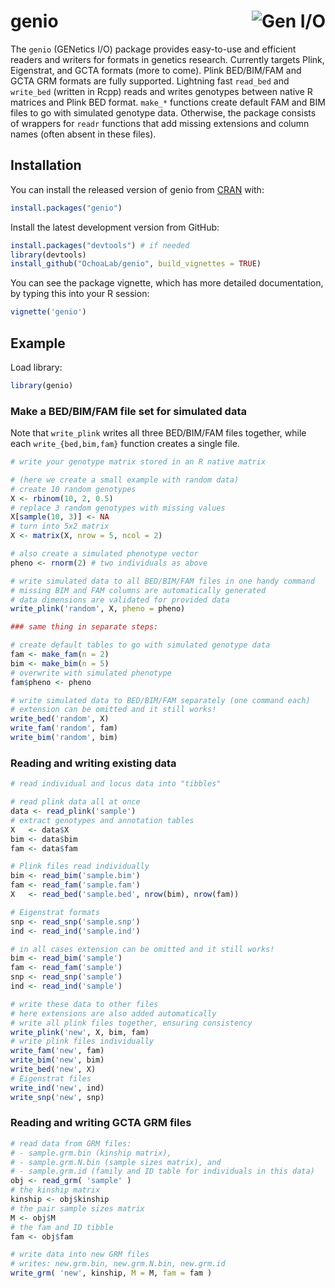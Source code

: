 # genio <img src="man/figures/logo.png" alt="Gen I/O" align="right" />

The `genio` (GENetics I/O) package provides easy-to-use and efficient readers and writers for formats in genetics research.
Currently targets Plink, Eigenstrat, and GCTA formats (more to come).
Plink BED/BIM/FAM and GCTA GRM formats are fully supported.
Lightning fast `read_bed` and `write_bed` (written in Rcpp) reads and writes genotypes between native R matrices and Plink BED format.
`make_*` functions create default FAM and BIM files to go with simulated genotype data.
Otherwise, the package consists of wrappers for `readr` functions that add missing extensions and column names (often absent in these files).

## Installation

You can install the released version of genio from [CRAN](https://CRAN.R-project.org) with:

``` R
install.packages("genio")
```

Install the latest development version from GitHub:
```R
install.packages("devtools") # if needed
library(devtools)
install_github("OchoaLab/genio", build_vignettes = TRUE)
```

You can see the package vignette, which has more detailed documentation, by typing this into your R session:
```R
vignette('genio')
```

## Example

Load library:

```R
library(genio)
```

### Make a BED/BIM/FAM file set for simulated data

Note that `write_plink` writes all three BED/BIM/FAM files together, while each `write_{bed,bim,fam}` function creates a single file.

```R
# write your genotype matrix stored in an R native matrix

# (here we create a small example with random data)
# create 10 random genotypes
X <- rbinom(10, 2, 0.5)
# replace 3 random genotypes with missing values
X[sample(10, 3)] <- NA
# turn into 5x2 matrix
X <- matrix(X, nrow = 5, ncol = 2)

# also create a simulated phenotype vector
pheno <- rnorm(2) # two individuals as above

# write simulated data to all BED/BIM/FAM files in one handy command
# missing BIM and FAM columns are automatically generated
# data dimensions are validated for provided data
write_plink('random', X, pheno = pheno)

### same thing in separate steps:

# create default tables to go with simulated genotype data
fam <- make_fam(n = 2)
bim <- make_bim(n = 5)
# overwrite with simulated phenotype
fam$pheno <- pheno

# write simulated data to BED/BIM/FAM separately (one command each)
# extension can be omitted and it still works!
write_bed('random', X)
write_fam('random', fam)
write_bim('random', bim)
```

### Reading and writing existing data

```R
# read individual and locus data into "tibbles"

# read plink data all at once
data <- read_plink('sample')
# extract genotypes and annotation tables
X   <- data$X
bim <- data$bim
fam <- data$fam

# Plink files read individually
bim <- read_bim('sample.bim')
fam <- read_fam('sample.fam')
X   <- read_bed('sample.bed', nrow(bim), nrow(fam))

# Eigenstrat formats
snp <- read_snp('sample.snp')
ind <- read_ind('sample.ind')

# in all cases extension can be omitted and it still works!
bim <- read_bim('sample')
fam <- read_fam('sample')
snp <- read_snp('sample')
ind <- read_ind('sample')

# write these data to other files
# here extensions are also added automatically
# write all plink files together, ensuring consistency
write_plink('new', X, bim, fam)
# write plink files individually
write_fam('new', fam)
write_bim('new', bim)
write_bed('new', X)
# Eigenstrat files
write_ind('new', ind)
write_snp('new', snp)
```

### Reading and writing GCTA GRM files

```R
# read data from GRM files:
# - sample.grm.bin (kinship matrix),
# - sample.grm.N.bin (sample sizes matrix), and
# - sample.grm.id (family and ID table for individuals in this data)
obj <- read_grm( 'sample' )
# the kinship matrix
kinship <- obj$kinship
# the pair sample sizes matrix
M <- obj$M
# the fam and ID tibble
fam <- obj$fam

# write data into new GRM files
# writes: new.grm.bin, new.grm.N.bin, new.grm.id
write_grm( 'new', kinship, M = M, fam = fam )
```
